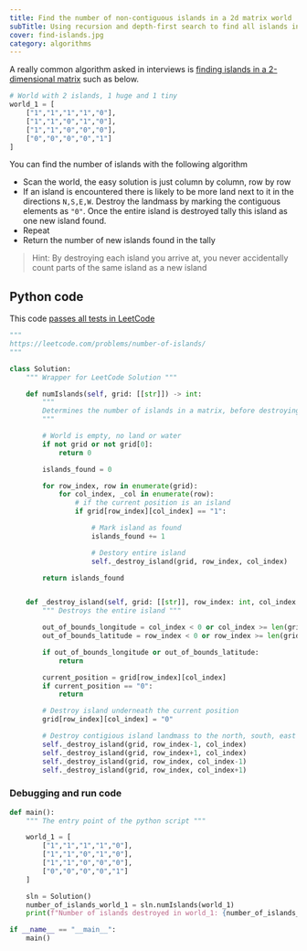 ```yaml
---
title: Find the number of non-contiguous islands in a 2d matrix world
subTitle: Using recursion and depth-first search to find all islands in a given 2d matrix world
cover: find-islands.jpg
category: algorithms
---
```


A really common algorithm asked in interviews is [finding islands in a 2-dimensional matrix](https://leetcode.com/problems/number-of-islands/) such as below.

```python
# World with 2 islands, 1 huge and 1 tiny
world_1 = [
    ["1","1","1","1","0"],
    ["1","1","0","1","0"],
    ["1","1","0","0","0"],
    ["0","0","0","0","1"]
]
```

You can find the number of islands with the following algorithm

- Scan the world, the easy solution is just column by column, row by row
- If an island is encountered there is likely to be more land next to it in the directions `N,S,E,W`. Destroy the landmass by marking the contiguous elements as `"0"`. Once the entire island is destroyed tally this island as one new island found.
- Repeat
- Return the number of new islands found in the tally

> Hint: By destroying each island you arrive at, you never accidentally count parts of the same island as a new island

## Python code

This code [passes all tests in LeetCode](https://leetcode.com/submissions/detail/312860478/)

```python
"""
https://leetcode.com/problems/number-of-islands/
"""

class Solution:
    """ Wrapper for LeetCode Solution """

    def numIslands(self, grid: [[str]]) -> int:
        """
        Determines the number of islands in a matrix, before destroying them
        """

        # World is empty, no land or water
        if not grid or not grid[0]:
            return 0

        islands_found = 0

        for row_index, row in enumerate(grid):
            for col_index, _col in enumerate(row):
                # if the current position is an island
                if grid[row_index][col_index] == "1":

                    # Mark island as found
                    islands_found += 1

                    # Destory entire island
                    self._destroy_island(grid, row_index, col_index)

        return islands_found


    def _destroy_island(self, grid: [[str]], row_index: int, col_index: int):
        """ Destroys the entire island """

        out_of_bounds_longitude = col_index < 0 or col_index >= len(grid[0])
        out_of_bounds_latitude = row_index < 0 or row_index >= len(grid)

        if out_of_bounds_longitude or out_of_bounds_latitude:
            return

        current_position = grid[row_index][col_index]
        if current_position == "0":
            return

        # Destroy island underneath the current position
        grid[row_index][col_index] = "0"

        # Destroy contigious island landmass to the north, south, east and west
        self._destroy_island(grid, row_index-1, col_index)
        self._destroy_island(grid, row_index+1, col_index)
        self._destroy_island(grid, row_index, col_index-1)
        self._destroy_island(grid, row_index, col_index+1)
```

### Debugging and run code

```python
def main():
    """ The entry point of the python script """

    world_1 = [
        ["1","1","1","1","0"],
        ["1","1","0","1","0"],
        ["1","1","0","0","0"],
        ["0","0","0","0","1"]
    ]

    sln = Solution()
    number_of_islands_world_1 = sln.numIslands(world_1)
    print(f"Number of islands destroyed in world_1: {number_of_islands_world_1}")

if __name__ == "__main__":
    main()
```
